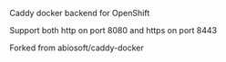 Caddy docker backend for OpenShift

Support both http on port 8080 and https on port 8443

Forked from abiosoft/caddy-docker
